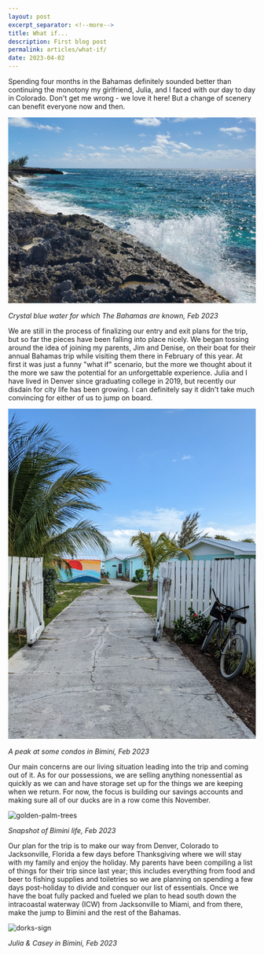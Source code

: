 ```yaml
---
layout: post
excerpt_separator: <!--more-->
title: What if...
description: First blog post
permalink: articles/what-if/
date: 2023-04-02
---
```

Spending four months in the Bahamas definitely sounded better than continuing the monotony my girlfriend, Julia, and I faced with our day to day in Colorado. Don't get me wrong - we love it here! But a change of scenery can benefit everyone now and then.

![crashing-waves](/images/crashing_waves.jpg)

*Crystal blue water for which The Bahamas are known, Feb 2023*

We are still in the process of finalizing our entry and exit plans for the trip, but so far the pieces have been falling into place nicely. We began tossing around the idea of joining my parents, Jim and Denise, on their boat for their annual Bahamas trip while visiting them there in February of this year. At first it was just a funny "what if" scenario, but the more we thought about it the more we saw the potential for an unforgettable experience. Julia and I have lived in Denver since graduating college in 2019, but recently our disdain for city life has been growing. I can definitely say it didn't take much convincing for either of us to jump on board.

![sunset-bicycle](/images/sunset-bicycle.jpg#vert)

*A peak at some condos in Bimini, Feb 2023*

Our main concerns are our living situation leading into the trip and coming out of it. As for our possessions, we are selling anything nonessential as quickly as we can and have storage set up for the things we are keeping when we return. For now, the focus is building our savings accounts and making sure all of our ducks are in a row come this November.

![golden-palm-trees](/images/golden-palm-trees.jpg)

*Snapshot of Bimini life, Feb 2023*

Our plan for the trip is to make our way from Denver, Colorado to Jacksonville, Florida a few days before Thanksgiving where we will stay with my family and enjoy the holiday. My parents have been compiling a list of things for their trip since last year; this includes everything from food and beer to fishing supplies and toiletries so we are planning on spending a few days post-holiday to divide and conquer our list of essentials. Once we have the boat fully packed and fueled we plan to head south down the intracoastal waterway (ICW) from Jacksonville to Miami, and from there, make the jump to Bimini and the rest of the Bahamas. 

![dorks-sign](/images/dorks-sign.jpg#vert)

*Julia & Casey in Bimini, Feb 2023*
